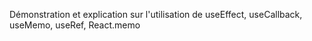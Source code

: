 Démonstration et explication sur l'utilisation de useEffect, useCallback, useMemo, useRef, React.memo